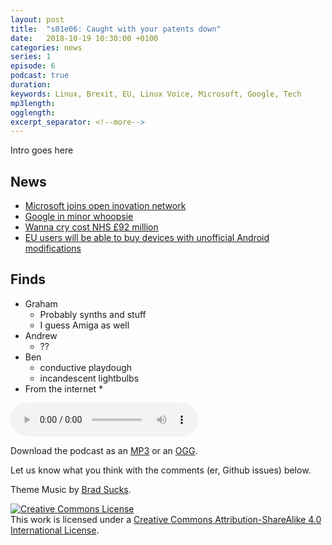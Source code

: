 ```yaml
---
layout: post
title:  "s01e06: Caught with your patents down"
date:   2018-10-19 10:30:00 +0100
categories: news
series: 1
episode: 6
podcast: true
duration: 
keywords: Linux, Brexit, EU, Linux Voice, Microsoft, Google, Tech
mp3length: 
ogglength: 
excerpt_separator: <!--more-->
---
```


Intro goes here

<!--more-->

## News
* [Microsoft joins open inovation network](https://www.zdnet.com/article/microsoft-open-sources-its-entire-patent-portfolio/)
* [Google in minor whoopsie](https://www.theregister.co.uk/2018/10/16/alphabet_lawsuit_security_google_plus/)
* [Wanna cry cost NHS £92 million](https://news.sky.com/story/cost-of-wannacry-cyber-attack-to-the-nhs-revealed-11523784)
* [EU users will be able to buy devices with unofficial Android modifications](https://www.bbc.co.uk/news/technology-45888486)

## Finds
* Graham
  * Probably synths and stuff
  * I guess Amiga as well
* Andrew 
  * ??
* Ben
  * conductive playdough
  * incandescent lightbulbs
* From the internet
  *
  
<audio controls>
  <source src="http://bugreport.co.uk/assets/bugreport_s1e6.ogg" type="audio/ogg">
  <source src="http://bugreport.co.uk/assets/bugreport_s1e6.mp3" type="audio/mpeg">
</audio>

Download the podcast as an [MP3](http://bugreport.co.uk/assets/bugreport_s1e5.mp3) or an [OGG](http://bugreport.co.uk/assets/bugreport_s1e5.ogg).

Let us know what you think with the comments (er, Github issues) below.

Theme Music by [Brad Sucks](http://www.bradsucks.net/).

<a rel="license" href="http://creativecommons.org/licenses/by-sa/4.0/"><img alt="Creative Commons License" style="border-width:0" src="https://i.creativecommons.org/l/by-sa/4.0/88x31.png" /></a><br />This work is licensed under a <a rel="license"  href="http://creativecommons.org/licenses/by-sa/4.0/">Creative Commons Attribution-ShareAlike 4.0 International License</a>.

